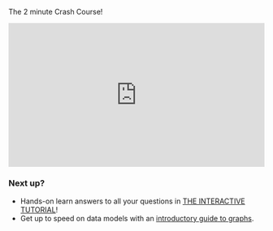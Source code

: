 The 2 minute Crash Course!

<div style="position: relative; padding-bottom: 56.25%;"><iframe allowfullscreen="true" src="https://scrimba.com/cast/cW2Vsa.embed" style="border: 0px; position: absolute; width: 100%; height: 100%;"></iframe></div>

### Next up?

 - Hands-on learn answers to all your questions in [THE INTERACTIVE TUTORIAL](Todo-Dapp)!
 - Get up to speed on data models with an [introductory guide to graphs](Graph-Guide).